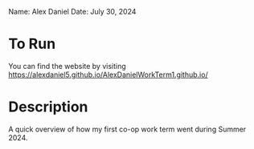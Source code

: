 Name: Alex Daniel
Date: July 30, 2024

# To Run
You can find the website by visiting https://alexdaniel5.github.io/AlexDanielWorkTerm1.github.io/

# Description
A quick overview of how my first co-op work term went during Summer 2024.